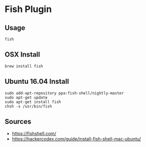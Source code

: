 # Fish Plugin

## Usage
```
fish
```

## OSX Install
```
brew install fish
```

## Ubuntu 16.04 Install
```
sudo add-apt-repository ppa:fish-shell/nightly-master
sudo apt-get update
sudo apt-get install fish
chsh -s /usr/bin/fish
```

## Sources
- https://fishshell.com/
- https://hackercodex.com/guide/install-fish-shell-mac-ubuntu/
